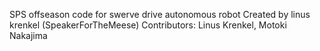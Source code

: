 SPS offseason code for swerve drive autonomous robot
Created by linus krenkel (SpeakerForTheMeese)
Contributors: Linus Krenkel, Motoki Nakajima
